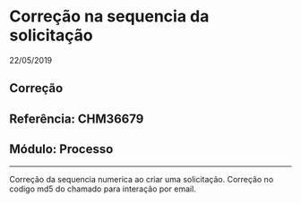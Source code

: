 # Correção na sequencia da solicitação
22/05/2019
## Correção
## Referência: CHM36679
## Módulo: Processo
***

Correção da sequencia numerica ao criar uma solicitação.
Correção no codigo md5 do chamado para interação por email.